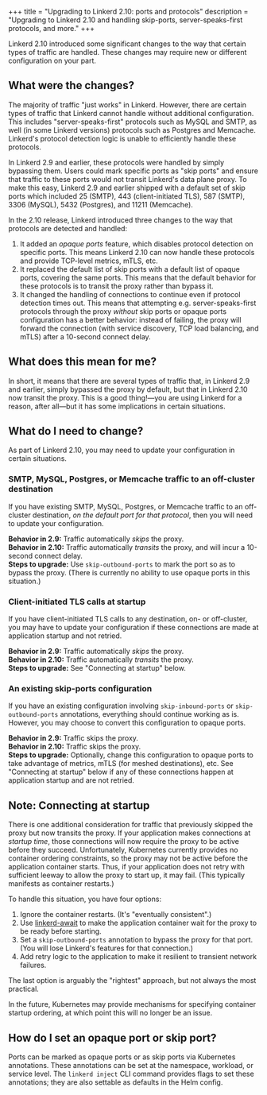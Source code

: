 +++
title = "Upgrading to Linkerd 2.10: ports and protocols"
description = "Upgrading to Linkerd 2.10 and handling skip-ports, server-speaks-first protocols, and more."
+++

Linkerd 2.10 introduced some significant changes to the way that certain types
of traffic are handled. These changes may require new or different
configuration on your part.

## What were the changes?

The majority of traffic "just works" in Linkerd. However, there are certain
types of traffic that Linkerd cannot handle without additional configuration.
This includes "server-speaks-first" protocols such as MySQL and SMTP, as well
(in some Linkerd versions) protocols such as Postgres and Memcache. Linkerd's
protocol detection logic is unable to efficiently handle these protocols.

In Linkerd 2.9 and earlier, these protocols were handled by simply bypassing
them. Users could mark specific ports as "skip ports" and ensure that traffic
to these ports would not transit Linkerd's data plane proxy. To make this easy,
Linkerd 2.9 and earlier shipped with a default set of skip ports which included
25 (SMTP), 443 (client-initiated TLS), 587 (SMTP), 3306 (MySQL), 5432
(Postgres), and 11211 (Memcache).

In the 2.10 release, Linkerd introduced three changes to the way that protocols
are detected and handled:

1. It added an _opaque ports_ feature, which disables protocol detection on
   specific ports. This means Linkerd 2.10 can now handle these protocols and
   provide TCP-level metrics, mTLS, etc.
2. It replaced the default list of skip ports with a default list of opaque
   ports, covering the same ports. This means that the default behavior for
   these protocols is to transit the proxy rather than bypass it.
3. It changed the handling of connections to continue even if protocol
   detection times out. This means that attempting e.g. server-speaks-first
   protocols through the proxy _without_ skip ports or opaque ports
   configuration has a better behavior: instead of failing, the proxy will
   forward the connection (with service discovery, TCP load balancing, and
   mTLS) after a 10-second connect delay.

## What does this mean for me?

In short, it means that there are several types of traffic that, in Linkerd 2.9
and earlier, simply bypassed the proxy by default, but that in Linkerd 2.10 now
transit the proxy. This is a good thing!—you are using Linkerd for a reason,
after all—but it has some implications in certain situations.

## What do I need to change?

As part of Linkerd 2.10, you may need to update your configuration in certain
situations.

### SMTP, MySQL, Postgres, or Memcache traffic to an off-cluster destination

If you have existing SMTP, MySQL, Postgres, or Memcache traffic to an
off-cluster destination, *on the default port for that protocol*, then you will
need to update your configuration.

**Behavior in 2.9:** Traffic automatically *skips* the proxy.  
**Behavior in 2.10:** Traffic automatically *transits* the proxy, and will incur
a 10-second connect delay.  
**Steps to upgrade:** Use `skip-outbound-ports` to mark the port so as to
bypass the proxy. (There is currently no ability to use opaque ports in this
situation.)

### Client-initiated TLS calls at startup

If you have client-initiated TLS calls to any destination, on- or off-cluster,
you may have to update your configuration if these connections are made at
application startup and not retried.

**Behavior in 2.9:** Traffic automatically *skips* the proxy.  
**Behavior in 2.10:** Traffic automatically *transits* the proxy.  
**Steps to upgrade:** See "Connecting at startup" below.

### An existing skip-ports configuration

If you have an existing configuration involving `skip-inbound-ports` or
`skip-outbound-ports` annotations, everything should continue working as is.
However, you may choose to convert this configuration to opaque ports.

**Behavior in 2.9:** Traffic skips the proxy.  
**Behavior in 2.10:** Traffic skips the proxy.  
**Steps to upgrade:** Optionally, change this configuration to opaque ports to
take advantage of metrics, mTLS (for meshed destinations), etc. See "Connecting
at startup" below if any of these connections happen at application startup and
are not retried.

## Note: Connecting at startup

There is one additional consideration for traffic that previously skipped the
proxy but now transits the proxy. If your application makes connections at
_startup time_, those connections will now require the proxy to be active
before they succeed. Unfortunately, Kubernetes currently provides no container
ordering constraints, so the proxy may not be active before the application
container starts. Thus, if your application does not retry with sufficient
leeway to allow the proxy to start up, it may fail. (This typically manifests
as container restarts.)

To handle this situation, you have four options:

1. Ignore the container restarts. (It's "eventually consistent".)
2. Use [linkerd-await](https://github.com/olix0r/linkerd-await) to make the
   application container wait for the proxy to be ready before starting.
3. Set a `skip-outbound-ports` annotation to bypass the proxy for that port.
   (You will lose Linkerd's features for that connection.)
4. Add retry logic to the application to make it resilient to transient network
   failures.

The last option is arguably the "rightest" approach, but not always the most
practical.

In the future, Kubernetes may provide mechanisms for specifying container
startup ordering, at which point this will no longer be an issue.

## How do I set an opaque port or skip port?

Ports can be marked as opaque ports or as skip ports via Kubernetes
annotations. These annotations can be set at the namespace, workload, or
service level. The `linkerd inject` CLI command provides flags to set these
annotations; they are also settable as defaults in the Helm config.
